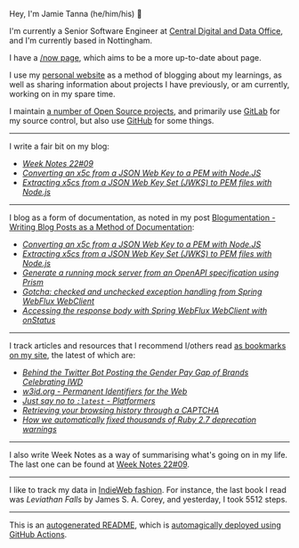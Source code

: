Hey, I'm Jamie Tanna (he/him/his) 👋

I'm currently a Senior Software Engineer at [Central Digital and Data Office](https://www.gov.uk/government/organisations/central-digital-and-data-office), and I'm currently based in Nottingham.

I have a [/now page](https://www.jvt.me/now/?utm_campaign=github-jamietanna), which aims to be a more up-to-date about page.

I use my [personal website](https://www.jvt.me/?utm_campaign=github-jamietanna) as a method of blogging about my learnings, as well as sharing information about projects I have previously, or am currently, working on in my spare time.

I maintain [a number of Open Source projects](https://www.jvt.me/open-source/?utm_campaign=github-jamietanna), and primarily use [GitLab](https://gitlab.com/jamietanna) for my source control, but also use [GitHub](https://github.com/jamietanna) for some things.

---

I write a fair bit on my blog:


- [_Week Notes 22#09_](https://www.jvt.me/week-notes/2022/09/?utm_campaign=github-jamietanna)
- [_Converting an x5c from a JSON Web Key to a PEM with Node.JS_](https://www.jvt.me/posts/2022/03/06/x5c-to-pem-node/?utm_campaign=github-jamietanna)
- [_Extracting x5cs from a JSON Web Key Set (JWKS) to PEM files with Node.js_](https://www.jvt.me/posts/2022/03/06/jwks-to-pem-node/?utm_campaign=github-jamietanna)

---

I blog as a form of documentation, as noted in my post [Blogumentation - Writing Blog Posts as a Method of Documentation](https://www.jvt.me/posts/2017/06/25/blogumentation/?utm_campaign=github-jamietanna):


- [_Converting an x5c from a JSON Web Key to a PEM with Node.JS_](https://www.jvt.me/posts/2022/03/06/x5c-to-pem-node/?utm_campaign=github-jamietanna)
- [_Extracting x5cs from a JSON Web Key Set (JWKS) to PEM files with Node.js_](https://www.jvt.me/posts/2022/03/06/jwks-to-pem-node/?utm_campaign=github-jamietanna)
- [_Generate a running mock server from an OpenAPI specification using Prism_](https://www.jvt.me/posts/2022/03/04/openapi-local-prism/?utm_campaign=github-jamietanna)
- [_Gotcha: checked and unchecked exception handling from Spring WebFlux WebClient_](https://www.jvt.me/posts/2022/03/04/spring-webflux-exceptions/?utm_campaign=github-jamietanna)
- [_Accessing the response body with Spring WebFlux WebClient with onStatus_](https://www.jvt.me/posts/2022/03/04/spring-webflux-onstatus-body/?utm_campaign=github-jamietanna)

---

I track articles and resources that I recommend I/others read [as bookmarks on my site](https://www.jvt.me/kind/bookmarks/?utm_campaign=github-jamietanna), the latest of which are:


- [_Behind the Twitter Bot Posting the Gender Pay Gap of Brands Celebrating IWD_](https://www.vice.com/en/article/m7vkpx/who-made-gender-pay-gap-bot-international-womens-day?utm_campaign=github-jamietanna)
- [_w3id.org - Permanent Identifiers for the Web_](https://w3id.org/?utm_campaign=github-jamietanna)
- [_Just say no to `:latest` - Platformers_](https://platformers.dev/log/2022-03-02-latest-literally-kills-puppies/?utm_campaign=github-jamietanna)
- [_Retrieving your browsing history through a CAPTCHA_](https://varun.ch/history?utm_campaign=github-jamietanna)
- [_How we automatically fixed thousands of Ruby 2.7 deprecation warnings_](https://about.gitlab.com/blog/2021/02/03/how-we-automatically-fixed-hundreds-of-ruby-2-7-deprecation-warnings/?utm_campaign=github-jamietanna)

---

I also write Week Notes as a way of summarising what's going on in my life. The last one can be found at [Week Notes 22#09](https://www.jvt.me/week-notes/2022/09/?utm_campaign=github-jamietanna).

---

I like to track my data in [IndieWeb fashion](https://indieweb.org/why). For instance, the last book I read was _Leviathan Falls_ by James S. A. Corey, and yesterday, I took 5512 steps.

---
This is an [autogenerated README](https://www.jvt.me/posts/2022/01/12/autogenerated-profile-readme/?utm_campaign=github-jamietanna), which is [automagically deployed using GitHub Actions](https://github.com/jamietanna/jamietanna/blob/main/.github/workflows/rebuild.yml).
